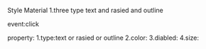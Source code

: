 Style Material
1.three type
text and rasied and outline

event:click

property:
1.type:text or rasied or outline
2.color:
3.diabled:
4.size: